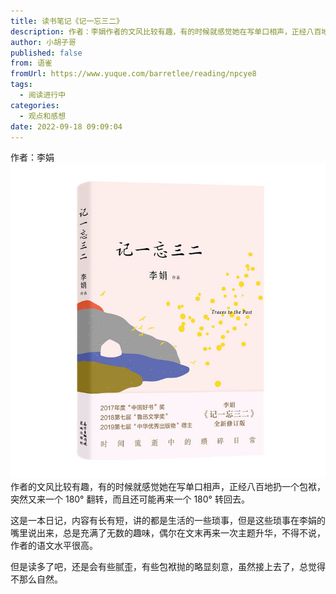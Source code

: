 ```yaml
---
title: 读书笔记《记一忘三二》
description: 作者：李娟作者的文风比较有趣，有的时候就感觉她在写单口相声，正经八百地扔一个包袱，突然又来一个 180° 翻转，而且还可能再来一个 180° 转回去。这是一本日记，内容有长有短，讲的都是生活的一些琐事，但是这些琐事在李娟的嘴里说出来，总是充满了无数的趣味，偶尔在文末再来一次主题升华，不得不说，...
author: 小胡子哥
published: false
from: 语雀
fromUrl: https://www.yuque.com/barretlee/reading/npcye8
tags:
  - 阅读进行中
categories:
  - 观点和感想
date: 2022-09-18 09:09:04
---
```


作者：李娟
![image](../blogimgs/2022/09/18/1663506580408-a01e303d-a458-4834-9393-b9ac858d5712.png)
作者的文风比较有趣，有的时候就感觉她在写单口相声，正经八百地扔一个包袱，突然又来一个 180° 翻转，而且还可能再来一个 180° 转回去。

这是一本日记，内容有长有短，讲的都是生活的一些琐事，但是这些琐事在李娟的嘴里说出来，总是充满了无数的趣味，偶尔在文末再来一次主题升华，不得不说，作者的语文水平很高。

但是读多了吧，还是会有些腻歪，有些包袱抛的略显刻意，虽然接上去了，总觉得不那么自然。
